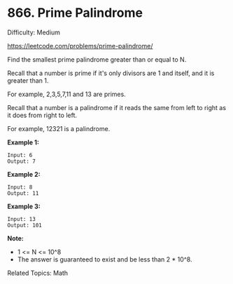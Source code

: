 # 866. Prime Palindrome

Difficulty: Medium

https://leetcode.com/problems/prime-palindrome/

Find the smallest prime palindrome greater than or equal to N.

Recall that a number is prime if it's only divisors are 1 and itself, and it is greater than 1. 

For example, 2,3,5,7,11 and 13 are primes.

Recall that a number is a palindrome if it reads the same from left to right as it does from right to left. 

For example, 12321 is a palindrome.

**Example 1:**
```
Input: 6
Output: 7
```
**Example 2:**
```
Input: 8
Output: 11
```
**Example 3:**
```
Input: 13
Output: 101
``` 

**Note:**

* 1 <= N <= 10^8
* The answer is guaranteed to exist and be less than 2 * 10^8.

Related Topics: Math
